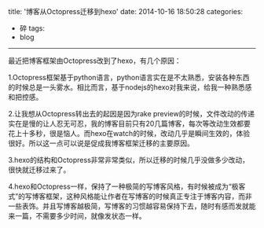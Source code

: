 title: '博客从Octopress迁移到hexo'
date: 2014-10-16 18:50:28
categories:
- 碎
tags:
- blog
---
最近把博客框架由Octopress改到了hexo，有几个原因：

1.Octopress框架基于python语言，python语言实在是不太熟悉，安装各种东西的时候总是一头雾水。相比而言，基于nodejs的hexo对我来说，给我一种熟悉感和把控感。

2.让我想从Octopress转出去的起因是因为rake preview的时候，文件改动的传递实在是慢的让人忍无可忍，我的博客目前只有20几篇博客，每次等改动生效都要花上十多秒，很是恼人。而hexo在watch的时候，改动几乎是瞬间生效的，体验很好。所以这一点可以说是促成我博客框架迁移的主要原因。

3.hexo的结构和Octopress非常非常类似，所以迁移的时候几乎没做多少改动，很快就迁移过来了。

4.hexo和Octopress一样，保持了一种极简的写博客风格，有时候被成为“极客式”的写博客框架，这种风格能让作者在写博客的时候真正专注于博客内容，而非一些表饰。并且写博客越极简，写博客的习惯越容易保持下去，随时有感而发就能来一篇，不需要多少时间，就像发状态一样。
